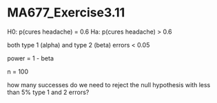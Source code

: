 # MA677_Exercise3.11

H0: p(cures headache) = 0.6
Ha: p(cures headache) > 0.6

both type 1 (alpha) and type 2 (beta) errors < 0.05

power = 1 - beta

n = 100

how many successes do we need to reject the null hypothesis with less than 5% type 1 and 2 errors?

